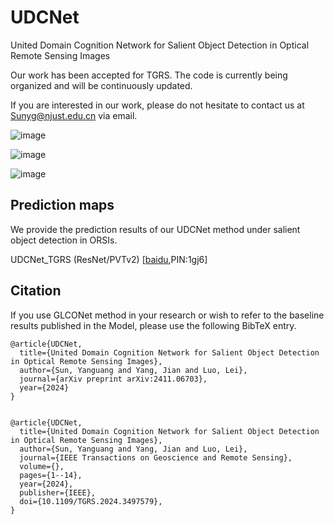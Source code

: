# UDCNet
United Domain Cognition Network for Salient Object Detection in Optical Remote Sensing Images

Our work has been accepted for TGRS. The code is currently being organized and will be continuously updated.

If you are interested in our work, please do not hesitate to contact us at Sunyg@njust.edu.cn via email.

![image](https://github.com/user-attachments/assets/f655cb60-af3f-4a62-88e0-7169cca24e6d)

![image](https://github.com/user-attachments/assets/03abc4f2-5a00-4b2f-9cf1-fe03b8ea7c28)

![image](https://github.com/user-attachments/assets/4a5330cc-f6bd-47b4-8bc4-2bef316b29c6)


## Prediction maps

We provide the prediction results of our UDCNet method under salient object detection in ORSIs.

UDCNet_TGRS (ResNet/PVTv2) [[baidu](https://pan.baidu.com/s/1jcN58vjzANPt3zJ3cvipXg),PIN:1gj6] 


## Citation

If you use GLCONet method in your research or wish to refer to the baseline results published in the Model, please use the following BibTeX entry.

```
@article{UDCNet,
  title={United Domain Cognition Network for Salient Object Detection in Optical Remote Sensing Images},
  author={Sun, Yanguang and Yang, Jian and Luo, Lei},
  journal={arXiv preprint arXiv:2411.06703},
  year={2024}
}
```
```

@article{UDCNet,
  title={United Domain Cognition Network for Salient Object Detection in Optical Remote Sensing Images},
  author={Sun, Yanguang and Yang, Jian and Luo, Lei},
  journal={IEEE Transactions on Geoscience and Remote Sensing},
  volume={},
  pages={1--14}, 
  year={2024},
  publisher={IEEE},
  doi={10.1109/TGRS.2024.3497579},
}
```


